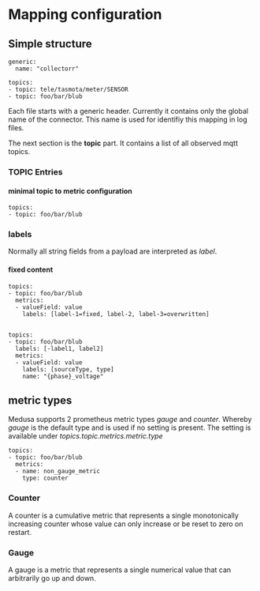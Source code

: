 # Mapping configuration

## Simple structure

    generic:
      name: "collectorr"
    
    topics:   
    - topic: tele/tasmota/meter/SENSOR
    - topic: foo/bar/blub

Each file starts with a generic header. Currently it contains only the global name of the connector.
This name is used for identifiy this mapping in log files.

The next section is the **topic** part. It contains a list of all observed mqtt topics. 

### TOPIC Entries

#### minimal topic to metric configuration

    topics:
    - topic: foo/bar/blub


### labels

Normally all string fields from a payload are interpreted as *label*.

#### fixed content 

    topics:
    - topic: foo/bar/blub
      metrics:
      - valueField: value
        labels: [label-1=fixed, label-2, label-3=overwritten]


    topics:
    - topic: foo/bar/blub
      labels: [-label1, label2]
      metrics:
      - valueField: value
        labels: [sourceType, type]
        name: "{phase}_voltage"


## metric types

Medusa supports 2 prometheus metric types *gauge* and *counter*. Whereby *gauge* is the 
default type and is used if no setting is present.
The setting is available under *topics.topic.metrics.metric.type*

    topics:
    - topic: foo/bar/blub
      metrics:
      - name: non_gauge_metric
        type: counter

### Counter

A counter is a cumulative metric that represents a single monotonically increasing counter whose value can only increase or be reset to zero on restart.

### Gauge

A gauge is a metric that represents a single numerical value that can arbitrarily go up and down.
